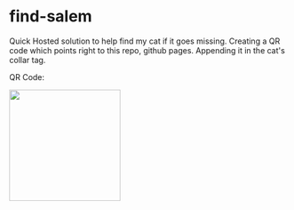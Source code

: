 # find-salem

Quick Hosted solution to help find my cat if it goes missing.
Creating a QR code which points right to this repo, github pages.
Appending it in the cat's collar tag.

QR Code:

<img src="https://user-images.githubusercontent.com/39523779/167719542-2830b715-ce6b-4834-b2e0-88df64934b60.png" width="200px" />
